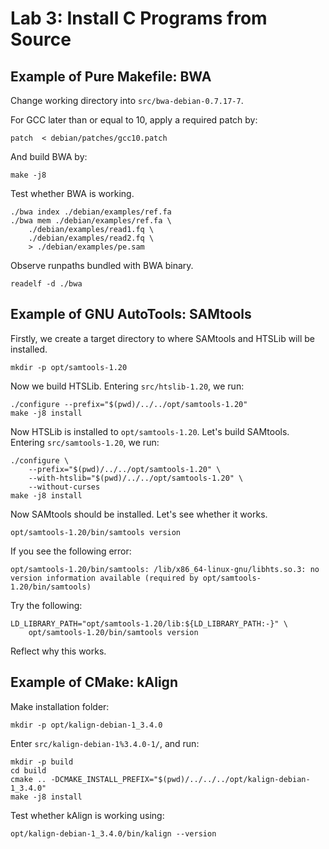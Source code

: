 # Lab 3: Install C Programs from Source

## Example of Pure Makefile: BWA

Change working directory into `src/bwa-debian-0.7.17-7`.

For GCC later than or equal to 10, apply a required patch by:

```shell
patch  < debian/patches/gcc10.patch
```

And build BWA by:

```shell
make -j8
```

Test whether BWA is working.

```shell
./bwa index ./debian/examples/ref.fa
./bwa mem ./debian/examples/ref.fa \
    ./debian/examples/read1.fq \
    ./debian/examples/read2.fq \
    > ./debian/examples/pe.sam
```

Observe runpaths bundled with BWA binary.

```shell
readelf -d ./bwa
```

## Example of GNU AutoTools: SAMtools

Firstly, we create a target directory to where SAMtools and HTSLib will be installed.

```shell
mkdir -p opt/samtools-1.20
```

Now we build HTSLib. Entering `src/htslib-1.20`, we run:

```shell
./configure --prefix="$(pwd)/../../opt/samtools-1.20"
make -j8 install
```

Now HTSLib is installed to `opt/samtools-1.20`. Let's build SAMtools. Entering `src/samtools-1.20`, we run:

```shell
./configure \
    --prefix="$(pwd)/../../opt/samtools-1.20" \
    --with-htslib="$(pwd)/../../opt/samtools-1.20" \
    --without-curses
make -j8 install
```

Now SAMtools should be installed. Let's see whether it works.

```shell
opt/samtools-1.20/bin/samtools version
```

If you see the following error:

```text
opt/samtools-1.20/bin/samtools: /lib/x86_64-linux-gnu/libhts.so.3: no version information available (required by opt/samtools-1.20/bin/samtools)
```

Try the following:

```shell
LD_LIBRARY_PATH="opt/samtools-1.20/lib:${LD_LIBRARY_PATH:-}" \
    opt/samtools-1.20/bin/samtools version
```

Reflect why this works.

## Example of CMake: kAlign

Make installation folder:

```shell
mkdir -p opt/kalign-debian-1_3.4.0
```

Enter `src/kalign-debian-1%3.4.0-1/`, and run:

```shell
mkdir -p build
cd build
cmake .. -DCMAKE_INSTALL_PREFIX="$(pwd)/../../../opt/kalign-debian-1_3.4.0"
make -j8 install
```

Test whether kAlign is working using:

```shell
opt/kalign-debian-1_3.4.0/bin/kalign --version
```
